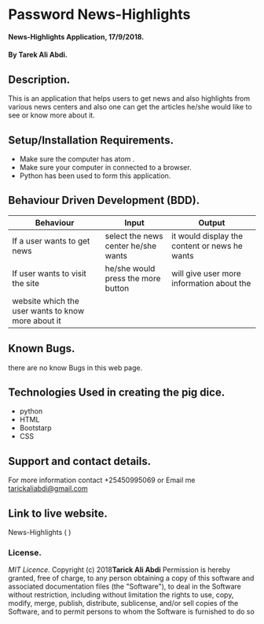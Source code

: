 # Password News-Highlights

#### News-Highlights Application, 17/9/2018.

#### By **Tarek Ali Abdi.**

## Description.
This is an application that helps users to get news and also highlights from various news centers and also one
can get the articles
he/she would like to see or know more about it.   
## Setup/Installation Requirements.
* Make sure the computer has atom .
* Make sure your computer in connected to a browser.
* Python has been used to form this application.


## Behaviour Driven Development (BDD).
|Behaviour                     |  Input                        | Output            |
|------------------------------|-------------------------------|-------------------|
|If a user wants to get news | select the news center he/she wants | it would display the content or news he wants|
|If user wants to visit the site   | he/she would press the more button  | will give user more information about the
website  which the user wants to know more about it |

## Known Bugs.
there are no know Bugs in this web page.

## Technologies Used in creating the pig dice.
* python
* HTML
* Bootstarp
* CSS

## Support and contact details.
For more information contact +25450995069 or Email me tarickaliabdi@gmail.com


## Link to live website.
News-Highlights ( )


### License.
*MIT Licence.*
Copyright (c) 2018**Tarick Ali Abdi**
Permission is hereby granted, free of charge, to any person obtaining a copy of this software and
associated documentation files (the "Software"), to deal in the Software without restriction, including
without limitation the rights to use, copy, modify, merge, publish, distribute, sublicense, and/or sell
copies of the Software, and to permit persons to whom the Software is furnished to do so
